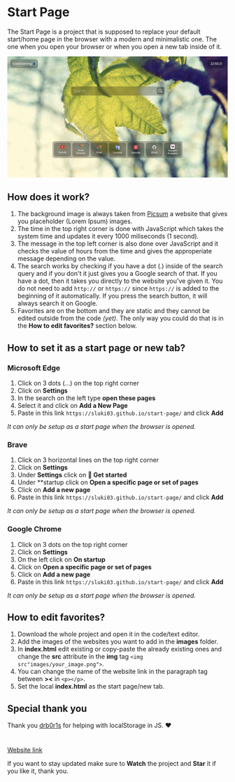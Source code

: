# Start Page
The Start Page is a project that is supposed to replace your default start/home page in the browser with a modern and minimalistic one. The one when you open your browser or when you open a new tab inside of it.

![Preview screenshot of the project on Desktop](images/preview.jpeg)

## How does it work?
1. The background image is always taken from [Picsum](https://picsum.photos/) a website that gives you placeholder (Lorem Ipsum) images.
2. The time in the top right corner is done with JavaScript which takes the system time and updates it every 1000 miliseconds (1 second).
3. The message in the top left corner is also done over JavaScript and it checks the value of hours from the time and gives the approperiate message depending on the value.
4. The search works by checking if you have a dot (.) inside of the search query and if you don't it just gives you a Google search of that. If you have a dot, then it takes you directly to the website you've given it. You do not need to add `http://` or `https://` since `https://` is added to the beginning of it automatically. If you press the search button, it will always search it on Google.
5. Favorites are on the bottom and they are static and they cannot be edited outside from the code *(yet)*. The only way you could do that is in the **How to edit favorites?** section below.

## How to set it as a start page or new tab?

### Microsoft Edge
1. Click on 3 dots (...) on the top right corner
2. Click on **Settings**
3. In the search on the left type **open these pages**
4. Select it and click on **Add a New Page**
5. Paste in this link `https://sluki03.github.io/start-page/` and click **Add**

*It can only be setup as a start page when the browser is opened.*

### Brave
1. Click on 3 horizontal lines on the top right corner
2. Click on **Settings**
3. Under **Settings** click on **🚀 Get started**
4. Under **startup click on **Open a specific page or set of pages**
5. Click on **Add a new page**
6. Paste in this link `https://sluki03.github.io/start-page/` and click **Add**

*It can only be setup as a start page when the browser is opened.*

### Google Chrome
1. Click on 3 dots on the top right corner
2. Click on **Settings**
3. On the left click on **On startup**
4. Click on **Open a specific page or set of pages**
5. Click on **Add a new page**
6. Paste in this link `https://sluki03.github.io/start-page/` and click **Add**

*It can only be setup as a start page when the browser is opened.*

## How to edit favorites?
1. Download the whole project and open it in the code/text editor.
2. Add the images of the websites you want to add in the **images** folder.
3. In **index.html** edit existing or copy-paste the already existing ones and change the **src** attribute in the **img** tag `<img src"images/your_image.png">`.
4. You can change the name of the website link in the paragraph tag between **><** in `<p></p>`.
5. Set the local **index.html** as the start page/new tab.

## Special thank you
Thank you [drb0r1s](https://github.com/drb0r1s) for helping with localStorage in JS. ❤️

#
[Website link](https://sluki03.github.io/start-page/)

If you want to stay updated make sure to **Watch** the project and **Star** it if you like it, thank you. 